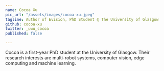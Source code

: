 ```yaml
---
name: Cocoa Xu
pic_url: "/assets/images/cocoa-xu.jpeg"
tagline: Author of Evision, PhD Student @ The University of Glasgow
github: cocoa-xu
twitter: _uwu_cocoa
published: false

---
```

Cocoa is a first-year PhD student at the University of Glasgow. Their research interests are multi-robot systems, computer vision, edge computing and machine learning.